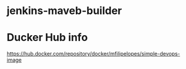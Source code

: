 # jenkins-maveb-builder

# Ducker Hub info
  https://hub.docker.com/repository/docker/mfilipelopes/simple-devops-image
